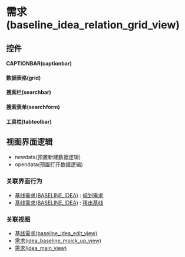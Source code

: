 # 需求(baseline_idea_relation_grid_view)  <!-- {docsify-ignore-all} -->



## 控件
#### CAPTIONBAR(captionbar)
#### 数据表格(grid)
#### 搜索栏(searchbar)
#### 搜索表单(searchform)
#### 工具栏(tabtoolbar)

## 视图界面逻辑
  * newdata(预置新建数据逻辑)
  * opendata(预置打开数据逻辑)


### 关联界面行为
  * [基线需求(BASELINE_IDEA)](module/ProdMgmt/baseline_idea) : [规划需求](module/ProdMgmt/baseline_idea#界面行为)
  * [基线需求(BASELINE_IDEA)](module/ProdMgmt/baseline_idea) : [移出基线](module/ProdMgmt/baseline_idea#界面行为)

### 关联视图
  * [基线需求(baseline_idea_edit_view)](app/view/baseline_idea_edit_view)
  * [需求(idea_baseline_mpick_up_view)](app/view/idea_baseline_mpick_up_view)
  * [需求(idea_main_view)](app/view/idea_main_view)

<script>
 const { createApp } = Vue
  createApp({
    data() {
      return {

      }
    }
  }).use(ElementPlus).mount('#app')
</script>
